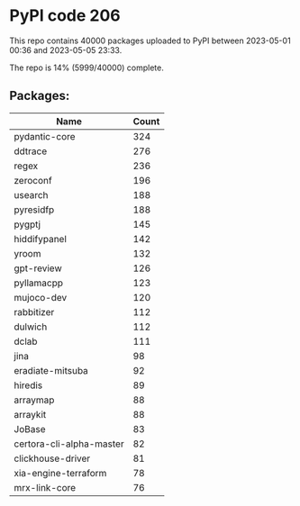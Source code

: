 # PyPI code 206

This repo contains 40000 packages uploaded to PyPI between 
2023-05-01 00:36 and 2023-05-05 23:33.

The repo is 14% (5999/40000) complete.

## Packages:

| Name  | Count |
| ----- | ----- |
| pydantic-core | 324 |
| ddtrace | 276 |
| regex | 236 |
| zeroconf | 196 |
| usearch | 188 |
| pyresidfp | 188 |
| pygptj | 145 |
| hiddifypanel | 142 |
| yroom | 132 |
| gpt-review | 126 |
| pyllamacpp | 123 |
| mujoco-dev | 120 |
| rabbitizer | 112 |
| dulwich | 112 |
| dclab | 111 |
| jina | 98 |
| eradiate-mitsuba | 92 |
| hiredis | 89 |
| arraymap | 88 |
| arraykit | 88 |
| JoBase | 83 |
| certora-cli-alpha-master | 82 |
| clickhouse-driver | 81 |
| xia-engine-terraform | 78 |
| mrx-link-core | 76 |


